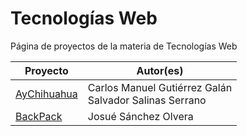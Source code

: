 # Tecnologías Web

Página de proyectos de la materia de Tecnologías Web

<table>
<thead>
<tr>
<th>Proyecto</th>
<th>Autor(es)</th>
</tr>
</thead>
<tbody>

<tr><td><a target='_blank' href='https://acominf.github.io/AyChihuahua'>AyChihuahua</a>
</td><td>Carlos Manuel Gutiérrez Galán<br>Salvador Salinas Serrano</td></tr>

<tr><td><a target='_blank' href='https://acominf.github.io/BackPack/'>BackPack</a></td><td>Josué Sánchez Olvera</td></tr>

</tbody>
</table>
